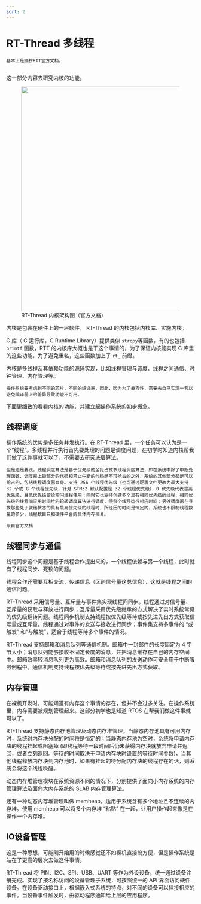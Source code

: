 ```yaml
---
sort: 2
---
```

# RT-Thread 多线程

```note
基本上是摘抄RTT官方文档。


```

这一部分内容去研究内核的功能。

<figure>
    <img src="https://www.rt-thread.org/document/site/rt-thread-version/rt-thread-standard/programming-manual/basic/figures/03kernel_Framework.png" width=600 />
    <figcaption>RT-Thread 内核架构图（官方文档）</figcaption>
</figure>

内核是包裹在硬件上的一层软件， RT-Thread 的内核包括内核库、实施内核。

C 库（ C 运行库，C Runtime Library）提供类似 `strcpy`等函数，有的也包括 `printf` 函数，RTT 的内核库大概也是干这个事情的，为了保证内核能实现 C 库里的这些功能，为了避免重名，这些函数加上了 `rt_` 前缀。

内核是多线程及其依赖功能的源码实现，比如线程管理与调度、线程之间通信、时钟管理、内存管理等。

```note
操作系统要考虑到不同的芯片，不同的编译器，因此，因为为了兼容性，需要去自己实现一套以避免编译器上的差异导致功能不可用。
```

下面更细致的看看内核的功能，并建立起操作系统的初步概念。


## 线程调度

操作系统的优势是多任务并发执行。在 RT-Thread 里，一个任务可以认为是一个“线程”。多线程并行执行首先要处理的问题是调度问题，在初学时知道内核帮我们做了这件事就可以了，不需要去研究底层算法。

```note
但是还是要说。线程调度算法是基于优先级的全抢占式多线程调度算法，即在系统中除了中断处理函数、调度器上锁部分的代码和禁止中断的代码是不可抢占的之外，系统的其他部分都是可以抢占的，包括线程调度器自身。支持 256 个线程优先级（也可通过配置文件更改为最大支持 32 个或 8 个线程优先级，针对 STM32 默认配置是 32 个线程优先级），0 优先级代表最高优先级，最低优先级留给空闲线程使用；同时它也支持创建多个具有相同优先级的线程，相同优先级的线程间采用时间片的轮转调度算法进行调度，使每个线程运行相应时间；另外调度器在寻找那些处于就绪状态的具有最高优先级的线程时，所经历的时间是恒定的，系统也不限制线程数量的多少，线程数目只和硬件平台的具体内存相关。

来自官方文档
```

## 线程同步与通信

线程同步这个问题是基于线程合作提出来的，一个线程依赖与另一个线程，此时就有了线程同步、死锁的问题。

线程合作还需要互相交流，传递信息（区别信号量这总信息），这就是线程之间的通信问题。

RT-Thread 采用信号量、互斥量与事件集实现线程间同步。线程通过对信号量、互斥量的获取与释放进行同步；互斥量采用优先级继承的方式解决了实时系统常见的优先级翻转问题。线程同步机制支持线程按优先级等待或按先进先出方式获取信号量或互斥量。线程通过对事件的发送与接收进行同步；事件集支持多事件的 “或触发” 和“与触发”，适合于线程等待多个事件的情况。

RT-Thread 支持邮箱和消息队列等通信机制。邮箱中一封邮件的长度固定为 4 字节大小；消息队列能够接收不固定长度的消息，并把消息缓存在自己的内存空间中。邮箱效率较消息队列更为高效。邮箱和消息队列的发送动作可安全用于中断服务例程中。通信机制支持线程按优先级等待或按先进先出方式获取。


## 内存管理

在裸机开发时，可能知道有内存这个事情的存在，但并不会过多关注。在操作系统里，内存需要被规划管理起来。这部分初学也是知道 RTOS 在帮我们做这件事就可以了。

RT-Thread 支持静态内存池管理及动态内存堆管理。当静态内存池具有可用内存时，系统对内存块分配的时间将是恒定的；当静态内存池为空时，系统将申请内存块的线程挂起或阻塞掉 (即线程等待一段时间后仍未获得内存块就放弃申请并返回，或者立刻返回。等待的时间取决于申请内存块时设置的等待时间参数)，当其他线程释放内存块到内存池时，如果有挂起的待分配内存块的线程存在的话，则系统会将这个线程唤醒。

动态内存堆管理模块在系统资源不同的情况下，分别提供了面向小内存系统的内存管理算法及面向大内存系统的 SLAB 内存管理算法。

还有一种动态内存堆管理叫做 memheap，适用于系统含有多个地址且不连续的内存堆。使用 memheap 可以将多个内存堆 “粘贴” 在一起，让用户操作起来像是在操作一个内存堆。

## IO设备管理

这是一种思想，可能刚开始用的时候感觉还不如裸机直接搞方便，但是操作系统是站在了更高的层次去做这件事情。

RT-Thread 将 PIN、I2C、SPI、USB、UART 等作为外设设备，统一通过设备注册完成。实现了按名称访问的设备管理子系统，可按照统一的 API 界面访问硬件设备。在设备驱动接口上，根据嵌入式系统的特点，对不同的设备可以挂接相应的事件。当设备事件触发时，由驱动程序通知给上层的应用程序。







